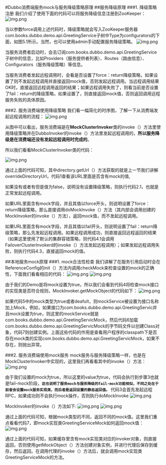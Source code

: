 #Dubbo消费端服务mock与服务降级策略原理
##服务降级原理
###1. 降级策略注册
   我们介绍了使用下面的代码可以将服务降级信息注册到ZooKeeper：
   ![img.png](img/img3/img.png)

当以参数force调用上述代码时，降级策略就会写入ZooKeeper服务器com.books.dubbo.demo.api.GreetingService子树中Type为configurators的下面，如图5.1所示。当然，也可以使用admin手动配置服务降级策略。
![img.png](img/img3/img_1.png)

当服务消费者启动时，会去订阅com.books.dubbo.demo.api.GreetingService子树中的信息，比如Providers（服务提供者列表）、Routes（路由信息）、Configurators（服务降级策略）等信息。

当服务消费者发起远程调用时，会看是否设置了force：return降级策略，如果设置了则不发起远程调用并直接返回mock值，否则发起远程调用。当远程调用结果OK时，直接返回远程调用返回的结果；如果远程调用失败了，则看当前是否设置了fail：return的降级策略，如果设置了，则直接返回mock值，否则返回调用远程服务失败的具体原因。

###2. 服务消费端使用降级策略
   我们看一幅简化的时序图，了解一下从消费端发起远程调用的流程：
   ![img.png](img/img3/img_2.png)

从图中可以看出，服务消费端是在**MockClusterInvoker**类的invoke（）方法里使用降级策略并在DubboInvoker的invoke（）方法里发起远程调用的，**所以服务降级是在消费端还没有发起远程调用时完成的**。

所以我们看看MockClusterInvoker类的代码：

![img.png](img/img3/img_3.png)

通过上面的代码可知，其中directory.getUrl（）方法获取的就是上一节我们讲解overrideDirectoryUrl，代码1查看该URL里面是否含有mock的值,

如果没有或者有但是值为false，说明没有设置降级策略，则执行代码2.1，也就是正常发起远程调用。

如果URL里面含有mock字段，并且其值以force开头，则说明设置了force：return降级策略，那么直接调用doMockInvoke（）方法（其内部会调用创建的MockInvoker的invoke（）方法），返回mock值，而不发起远程调用。

如果URL里面含有mock字段，并且其值以fail开头，则说明设置了fail：return降级策略，那么先发起远程调用。如果远程调用成功，则直接返回远程返回的结果（如果这里使用了默认的集群容错策略，则代码4.1会调用FailoverClusterInvokerd的invoke（）方法发起远程调用）；如果发起远程调用失败，则执行代码4.3，直接返回mock的值。

##本地服务mock原理
###1. mock合法性检查
   我们讲解了在服务引用启动时会在ReferenceConfig的init（）方法内调用checkMock来检查设置的mock的正确性，下面我们看看相应的代码：
   ![img.png](img/img3/img_4.png)
   ![img.png](img/img3/img_5.png)

由于我们的Demo是将mock设置为true，所以我们会看到代码4将检查mock接口的实现类是否符合规则，MockInvoker.getMockObject的代码如下：
![img.png](img/img3/img_6.png)

如果代码5中的mock类型为true或者deafult，则mockService被设置为接口名称加上Mock，例如，如果接口为com.books.dubbo.demo.api.GreetingServic并且mock设置为true，则这里的mockService就是com.books.dubbo.demo.api.GreetingServicMock，然后代码6加载com.books.dubbo.demo.api.GreetingServicMock的字节码文件以创建Class对象，代码7则创建实例。上面这些代码的作用是查看用户程序的classpath下是否存在mock类的实现com.books.dubbo.demo.api.GreetingServicMock，如果不存在，则抛出异常。

###2. 服务消费端使用mock服务
   mock服务与服务降级策略一样，也是在MockClusterInvoker中实现的，这里我们再看看其中的invoke（）方法：
   ![img.png](img/img3/img_7.png)

由于我们设置的mock为true，所以这里的value为true，代码会执行到步骤3也就是fail-mock阶段，**`这也说明了服务mock与服务降级的fail-mock功能相似，不同之处在于前者会设置mock服务实现类，而后者是返回设置的静态返回值。`**
代码3会首先发起远程RPC，如果成功则不会执行mock操作，否则执行doMockInvoke
![img.png](img/img3/img_8.png)

MockInvoker的invoke（）方法如下:
![img.png](img/img3/img_9.png)
![img.png](img/img3/img_10.png)

通过上面的代码可知，根据mock类型的不同，返回不同的mock值。这里我们重点看看代码7，即mock实现类GreetingServiceMock如何返回mock值：
![img.png](img/img3/img_11.png)

通过上面的代码可知，如果缓存里含有mock实现类对应的invoker对象，则直接返回，否则使用getMockObject（）方法创建对象实例，并进行代理后保存到缓存，然后返回。在调用代理的invoke（）方法后，就会调用mock实现类GreetingServiceMock的方法。